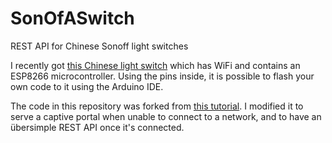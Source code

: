 # SonOfASwitch

REST API for Chinese Sonoff light switches

I recently got [this Chinese light switch](https://www.banggood.com/DIY-Wi-Fi-Wireless-Switch-For-Smart-Home-With-ABS-Shell-p-1019971.html)
which has WiFi and contains an ESP8266 microcontroller. Using the pins inside, it is possible to flash your own code to it using the Arduino IDE.

The code in this repository was forked from [this tutorial](http://randomnerdtutorials.com/reprogram-sonoff-smart-switch-with-web-server/).
I modified it to serve a captive portal when unable to connect to a network, and to have an übersimple REST API once it's connected.
